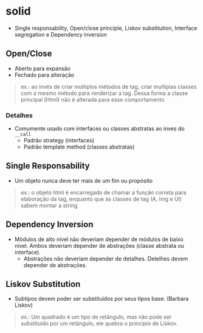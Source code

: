 # solid
- Single responsability, Open/close principle, Liskov substitution, Interface segregation e Dependency inversion

## Open/Close
- Aberto para expansão
- Fechado para alteração
> ex.: ao invés de criar multiplos métodos de tag, criar multiplas classes com o mesmo método para renderizar a tag. Dessa forma a classe principal (Html) não é alterada para esse comportamento

### Detalhes
- Comumente usado com interfaces ou classes abstratas ao inves do `__call`
    - Padrão strategy (interfaces)
    - Padrão template method (classes abstratas)

## Single Responsability
- Um objeto nunca deve ter mais de um fim ou propósito
> ex.: o objeto html é encarregado de chamar a função correta para elaboração da tag, enquanto que as classes de tag (A, Img e Ul) sabem montar a string

## Dependency Inversion
- Módulos de alto nível não deveriam depender de módulos de baixo nível. Ambos deveriam depender de abstrações (classe abstrata ou interface).
    - Abstrações não deveriam depender de detalhes. Detelhes devem depender de abstrações.

## Liskov Substitution
- Subtipos devem poder ser substituídos por seus tipos base. (Barbara Liskov)
> ex.: Um quadrado é um tipo de retângulo, mas não pode ser substituído por um retângulo, ele quebra o princípio de Liskov.
